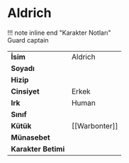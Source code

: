 # Aldrich   
  
!!! note inline end "Karakter Notları"  
	Guard captain     
  
|  |  |  
|---|---|  
| **İsim** | Aldrich |  
| **Soyadı** |  |  
| **Hizip** |  |  
| **Cinsiyet** | Erkek |  
| **Irk** | Human |  
| **Sınıf** |  |  
| **Kütük** | [[Warbonter]] |  
| **Münasebet** |  |  
| **Karakter Betimi** |  |  
  
  
